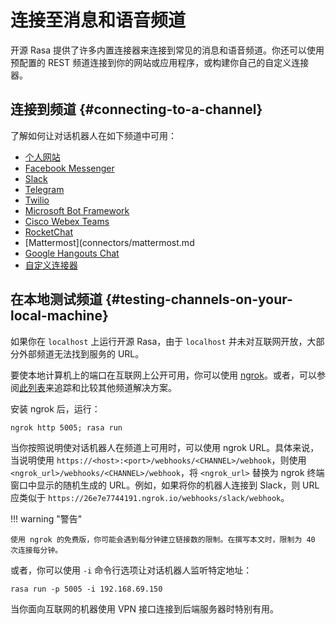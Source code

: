 # 连接至消息和语音频道

开源 Rasa 提供了许多内置连接器来连接到常见的消息和语音频道。你还可以使用预配置的 REST 频道连接到你的网站或应用程序，或构建你自己的自定义连接器。

## 连接到频道 {#connecting-to-a-channel}

了解如何让对话机器人在如下频道中可用：

- [个人网站](connectors/your-own-website.md)
- [Facebook Messenger](connectors/facebook-messenger.md)
- [Slack](connectors/slack.md)
- [Telegram](connectors/telegram.md)
- [Twilio](connectors/twilio.md)
- [Microsoft Bot Framework](connectors/microsoft-bot-framework.md)
- [Cisco Webex Teams](connectors/cisco-webex-teams.md)
- [RocketChat](connectors/rocketchat.md)
- [Mattermost](connectors/mattermost.md
- [Google Hangouts Chat](connectors/hangouts.md)
- [自定义连接器](connectors/custom-connectors.md)

## 在本地测试频道 {#testing-channels-on-your-local-machine}

如果你在 `localhost` 上运行开源 Rasa，由于 `localhost` 并未对互联网开放，大部分外部频道无法找到服务的 URL。

要使本地计算机上的端口在互联网上公开可用，你可以使用 [ngrok](https://ngrok.com/)。或者，可以参阅[此列表](https://github.com/anderspitman/awesome-tunneling)来追踪和比较其他频道解决方案。

安装 ngrok 后，运行：

```shell
ngrok http 5005; rasa run
```

当你按照说明使对话机器人在频道上可用时，可以使用 ngrok URL。具体来说，当说明使用 `https://<host>:<port>/webhooks/<CHANNEL>/webhook`，则使用 `<ngrok_url>/webhooks/<CHANNEL>/webhook`，将 `<ngrok_url>` 替换为 ngrok 终端窗口中显示的随机生成的 URL。例如，如果将你的机器人连接到 Slack，则 URL 应类似于 `https://26e7e7744191.ngrok.io/webhooks/slack/webhook`。

!!! warning "警告"

    使用 ngrok 的免费版，你可能会遇到每分钟建立链接数的限制。在撰写本文时，限制为 40 次连接每分钟。

或者，你可以使用 `-i` 命令行选项让对话机器人监听特定地址：

```shell
rasa run -p 5005 -i 192.168.69.150
```

当你面向互联网的机器使用 VPN 接口连接到后端服务器时特别有用。
